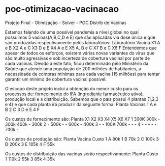 # poc-otimizacao-vacinacao
Projeto Final - Otimização - Solver - POC Distrib de Vacinas



Estamos falando de uma possível pandemia a nível global no qual possuímos 5 vacinas(A,B,C,D e E) que são aplicadas via dose única e que são produzidas respectivamente pelos laboratórios:
Laboratório		Vacina
X1		A e B
X2 		A e C
X3 		D e E
X4 		A e E
X5 		A, B e C
X7	 	B e C
X6 		F
Entendemos que apesar de todos os esforços, existem várias novas variantes do vírus que são muito agressivas e sob incerteza de cobertura vacinal por parte de cada vacinas.  Devido a este fato, ficou determinado pelo Ministério da Saúde que atende uma população de 200 milhões de habitantes, a necessidade de compras mínimas para cada vacina (15 milhões) para tentar garantir um mínimo de cobertura vacinal possível.

O escopo deste projeto inclui a obtenção do menor custo para os processos de: fornecimento do IFA (ingrediente farmacêutico ativo), produção local e a distribuição.
Sabemos que o país possui 4 plantas (1,2,3 e 4) e que cada planta irá produzir da seguinte forma:
Planta		Vacinas
1	      	A e B
2	      	C
3	      	D e E
4	      	F

Os custos de fornecimento são:
Planta		X1	  X2	  X3	  X4	  X5	  X6  	X7
1		      300K	300k	-	    300k	400k	-   	300k
2		      -	    500k	-	    -	    600k	-   	400k
3		      -   	-	    100K	700k	-   	-   	-
4		      -   	-	    -     -	    -   	700k	-


Os custos de produção são:
Planta 		Vacina		Custo
1		A		80k
1		B		70k
2		C		100k
3		D		200k
3		E		105k
4		F		55k

Os custos de distribuição das vacinas serão respectivamente:
Planta		Custo
1		110k
2		55k
3		85k
4		35k



